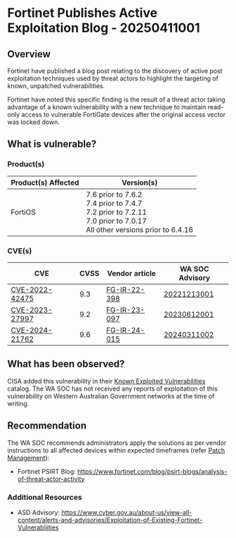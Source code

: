 # Fortinet Publishes Active Exploitation Blog - 20250411001

## Overview

Fortinet have published a blog post relating to the discovery of active post exploitation techniques used by threat actors to highlight the targeting of known, unpatched vulnerabilities.

Fortinet have noted this specific finding is the result of a threat actor taking advantage of a known vulnerability with a new technique to maintain read-only access to vulnerable FortiGate devices after the original access vector was locked down.

## What is vulnerable?

### Product(s)

| Product(s) Affected | Version(s)                                                                                                                           |
| ------------------- | ------------------------------------------------------------------------------------------------------------------------------------ |
| FortiOS             | 7.6 prior to 7.6.2 <br> 7.4 prior to 7.4.7 <br> 7.2 prior to 7.2.11 <br> 7.0 prior to 7.0.17 <br> All other versions prior to 6.4.16 |

### CVE(s)

| CVE                                                               | CVSS | Vendor article                                                     | WA SOC Advisory                                                                                                                                |
| ----------------------------------------------------------------- | ---- | ------------------------------------------------------------------ | ---------------------------------------------------------------------------------------------------------------------------------------------- |
| [CVE-2022-42475](https://www.cve.org/CVERecord?id=CVE-2022-42475) | 9.3  | [FG-IR-22-398](https://www.fortiguard.com/psirt/FG-IR-22-398)      | [20221213001](https://soc.cyber.wa.gov.au/advisories/20221213001-Fortinet-Vulnerabilities-for-FortiOS-FortiProxy-FortiSwitchManager/)          |
| [CVE-2023-27997](https://www.cve.org/CVERecord?id=CVE-2023-27997) | 9.2  | [FG-IR-23-097](https://www.fortiguard.com/psirt/FG-IR-23-097)      | [20230612001](https://soc.cyber.wa.gov.au/advisories/20230612001-Critical-RCE-in-Fortigate-SSL-VPN-devices/?h=27997#what-is-the-vulnerability) |
| [CVE-2024-21762](https://www.cve.org/CVERecord?id=CVE-2024-21762) | 9.6  | [FG-IR-24-015](https://fortiguard.fortinet.com/psirt/FG-IR-24-015) | [20240311002](https://soc.cyber.wa.gov.au/advisories/20240311002-Fortinet-FortiOS-Critical-Vulnerability/?h=)                                  |

## What has been observed?

CISA added this vulnerability in their [Known Exploited Vulnerabilities](https://www.cisa.gov/known-exploited-vulnerabilities-catalog) catalog.
The WA SOC has not received any reports of exploitation of this vulnerability on Western Australian Government networks at the time of writing.

## Recommendation

The WA SOC recommends administrators apply the solutions as per vendor instructions to all affected devices within expected timeframes (refer [Patch Management](../guidelines/patch-management.md)):

- Fortinet PSIRT Blog: <https://www.fortinet.com/blog/psirt-blogs/analysis-of-threat-actor-activity>

### Additional Resources

- ASD Advisory: <https://www.cyber.gov.au/about-us/view-all-content/alerts-and-advisories/Exploitation-of-Existing-Fortinet-Vulnerabilities>
